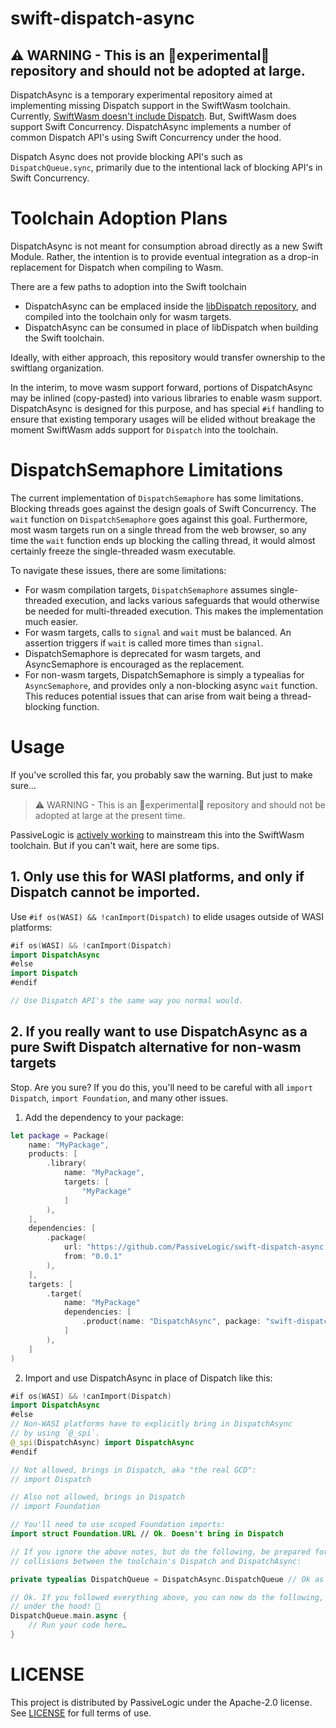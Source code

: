 # swift-dispatch-async

## ⚠️ WARNING - This is an 🧪experimental🧪 repository and should not be adopted at large.

DispatchAsync is a temporary experimental repository aimed at implementing missing Dispatch support in the SwiftWasm toolchain.
Currently, [SwiftWasm doesn't include Dispatch](https://book.swiftwasm.org/getting-started/porting.html#swift-foundation-and-dispatch). 
But, SwiftWasm does support Swift Concurrency. DispatchAsync implements a number of common Dispatch API's using Swift Concurrency
under the hood.

Dispatch Async does not provide blocking API's such as `DispatchQueue.sync`, primarily due to the intentional lack of blocking
API's in Swift Concurrency.

# Toolchain Adoption Plans

DispatchAsync is not meant for consumption abroad directly as a new Swift Module. Rather, the intention is to provide eventual integration
as a drop-in replacement for Dispatch when compiling to Wasm.

There are a few paths to adoption into the Swift toolchain

- DispatchAsync can be emplaced inside the [libDispatch repository](https://github.com/swiftlang/swift-corelibs-libdispatch), and compiled
into the toolchain only for wasm targets.
- DispatchAsync can be consumed in place of libDispatch when building the Swift toolchain.

Ideally, with either approach, this repository would transfer ownership to the swiftlang organization.

In the interim, to move wasm support forward, portions of DispatchAsync may be inlined (copy-pasted)
into various libraries to enable wasm support. DispatchAsync is designed for this purpose, and has
special `#if` handling to ensure that existing temporary usages will be elided without breakage
the moment SwiftWasm adds support for `Dispatch` into the toolchain.

# DispatchSemaphore Limitations

The current implementation of `DispatchSemaphore` has some limitations. Blocking threads goes against the design goals of Swift Concurrency.
The `wait` function on `DispatchSemaphore` goes against this goal. Furthermore, most wasm targets run on a single thread from the web
browser, so any time the `wait` function ends up blocking the calling thread, it would almost certainly freeze the single-threaded wasm
executable.

To navigate these issues, there are some limitations:

- For wasm compilation targets, `DispatchSemaphore` assumes single-threaded execution, and lacks various safeguards that would otherwise
be needed for multi-threaded execution. This makes the implementation much easier.
- For wasm targets, calls to `signal` and `wait` must be balanced. An assertion triggers if `wait` is called more times than `signal`.
- DispatchSemaphore is deprecated for wasm targets, and AsyncSemaphore is encouraged as the replacement.
- For non-wasm targets, DispatchSemaphore is simply a typealias for `AsyncSemaphore`, and provides only a non-blocking async `wait` 
function. This reduces potential issues that can arise from wait being a thread-blocking function.

# Usage

If you've scrolled this far, you probably saw the warning. But just to make sure…

> ⚠️ WARNING - This is an 🧪experimental🧪 repository and should not be adopted at large at the present time.

PassiveLogic is [actively working](https://github.com/PassiveLogic/swift-web-examples/issues/1) to mainstream this into the SwiftWasm
toolchain. But if you can't wait, here are some tips.

## 1. Only use this for WASI platforms, and only if Dispatch cannot be imported.

Use `#if os(WASI) && !canImport(Dispatch)` to elide usages outside of WASI platforms:

```swift
#if os(WASI) && !canImport(Dispatch)
import DispatchAsync
#else
import Dispatch
#endif

// Use Dispatch API's the same way you normal would.
```

## 2. If you really want to use DispatchAsync as a pure Swift Dispatch alternative for non-wasm targets

Stop. Are you sure? If you do this, you'll need to be careful with all `import Dispatch`, `import Foundation`, and many other issues.

1. Add the dependency to your package:

```swift
let package = Package(
    name: "MyPackage",
    products: [
        .library(
            name: "MyPackage",
            targets: [
                "MyPackage"
            ]
        ),
    ],
    dependencies: [
        .package(
            url: "https://github.com/PassiveLogic/swift-dispatch-async.git",
            from: "0.0.1"
        ),
    ],
    targets: [
        .target(
            name: "MyPackage"
            dependencies: [
                .product(name: "DispatchAsync", package: "swift-dispatch-async", condition: .when(platforms: [.wasi])),
            ]
        ),
    ]
)
```

2. Import and use DispatchAsync in place of Dispatch like this:

```swift
#if os(WASI) && !canImport(Dispatch)
import DispatchAsync
#else
// Non-WASI platforms have to explicitly bring in DispatchAsync
// by using `@_spi`.
@_spi(DispatchAsync) import DispatchAsync
#endif

// Not allowed, brings in Dispatch, aka "the real GCD":
// import Dispatch

// Also not allowed, brings in Dispatch
// import Foundation

// You'll need to use scoped Foundation imports:
import struct Foundation.URL // Ok. Doesn't bring in Dispatch

// If you ignore the above notes, but do the following, be prepared for namespace
// collisions between the toolchain's Dispatch and DispatchAsync:

private typealias DispatchQueue = DispatchAsync.DispatchQueue // Ok as long as Dispatch isn't imported

// Ok. If you followed everything above, you can now do the following, using pure Swift
// under the hood! 🎉
DispatchQueue.main.async {
    // Run your code here…
}
```

# LICENSE

This project is distributed by PassiveLogic under the Apache-2.0 license. See
[LICENSE](https://github.com/PassiveLogic/swift-dispatch-async/blob/main/LICENSE) for full terms of use.

